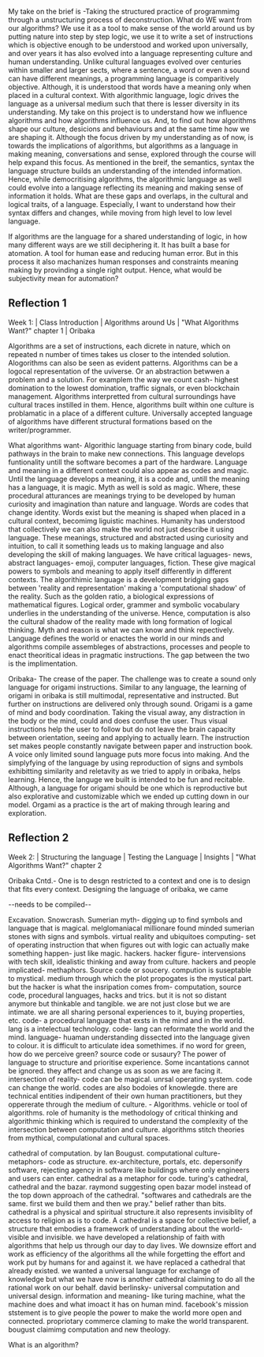 My take on the brief is -Taking the structured practice of programmimg through a unstructuring process of deconstruction. 
What do WE want from our algorithms? We use it as a tool to make sense of the world around us by putting nature into step by step logic, we use it to write a set of instructions which is objective enough to be understood and worked upon universally, and over years it has also evolved into a language representing culture and human understanding. Unlike cultural languages evolved over centuries within smaller and larger sects, where a sentence, a word or even a sound can have different meanings, a programming language is comparitively objective. Although, it is understood that words have a meaning only when placed in a cultural context. With algorithmic language, logic drives the language as a universal medium such that there is lesser diversity in its understanding. My take on this project is to understand how we influence algorithms and how algorithms influence us. And, to find out how algorithms shape our culture, desicions and behaviours and at the same time how we are shaping it. Although the focus driven by my understanding as of now, is towards the implications of algorithms, but algorithms as a language in making meaning, conversations and sense, explored through the course will help expand this focus. 
As mentioned in the breif, the semantics, syntax the language structure builds an understanding of the intended information. Hence, while democritising algorithms, the algorithmic language as well could evolve into a language reflecting its meaning and making sense of information it holds. What are these gaps and overlaps, in the cultural and logical traits, of a language. Especially, I want to understand how their syntax differs and changes, while moving from high level to low level language.

If algorithms are the language for a shared understanding of logic, in how many different ways are we still deciphering it. It has built a base for atomation. A tool for human ease and reducing human error. But in this process it also machanizes human responses and constraints meaning making by provinding a single right output. Hence, what would be subjectivity mean for automation?

## Reflection 1 
 
Week 1: | Class Introduction | Algorithms around Us | "What Algorithms Want?" chapter 1 | Oribaka

Algorithms are a set of instructions, each dicrete in nature, which on repeated n number of times takes us closer to the intended solution. Alogorithms can also be seen as evident patterns. Algorithms can be a logocal representation of the uviverse. Or an abstraction betwwen a problem and a solution. For examplem the way we count cash- highest domination to the lowest domination, traffic signals, or even blockchain management. Algorithms interpretted from cultural surroundings have cultural traces instilled in them. Hence, algorithms built within one culture is problamatic in a place of a different culture. Universally accepted language of algorithms have different structural formations based on the writer/programmer.

What algorithms want-
Algorithic language starting from binary code, build pathways in the brain to make new connections. This language develops funtionality untill the software becomes a part of the hardware. Language and meaning in a different context could also appear as codes and magic. Until the language develops a meaning, it is a code and, untill the meaning has a language, it is magic. Myth as well is sold as magic. Where, these procedural atturances are meanings trying to be developed by human curiosity and imagination than nature and language. Words are codes that change identity. Words exist but the meaning is shaped when placed in a cultural context, becomimg liguistic machines. Humanity has understood that collectively we can also make the world not just describe it using language. These meanings, structured and abstracted using curiosity and intuition, to call it something leads us to making language and also developing the skill of making languages. We have critical laguages- news, abstract languages- emoji, computer languages, fiction. These give magical powers to symbols and meaning to apply itself differently in different contexts. The algorithimic language is a development bridging gaps between 'reality and representation' making a 'computational shadow' of the reality. Such as the golden ratio, a biological expressions of mathematical figures. Logical order, grammer and symbolic vocabulary underlies in the understanding of the universe. Hence, computation is also the cultural shadow of the reality made with long formation of logical thinking. Myth and reason is what we can know and think repectively. Language defines the world or enactes the world in our minds and algorithms compile assembleges of abstractions, processes and people to enact theoritical ideas in pragmatic instructions. The gap between the two is the implimentation.

Oribaka- The crease of the paper.
The challenge was to create a sound only language for origami instructions. Similar to any language, the learning of origami in oribaka is still multimodal, representative and instructed. But further on instructions are delivered only through sound. 
Origami is a game of mind and body coordination. Taking the visual away, any distraction in the body or the mind, could and does confuse the user. Thus visual instructions help the user to follow but do not leave the brain capacity between orientation, seeing and applying to actually learn. The instruction set makes people constantly navigate between paper and instruction book. A voice only limited sound language puts more focus into making. And the simplyfying of the language by using reproduction of signs and symbols exhibitting similarity and reletavity as we tried to apply in oribaka, helps learning. Hence, the languge we built is intended to be fun and recitable.  Although, a language for origami should be one which is reproductive but also explorative and customizable which we ended up cutting down in our model. Orgami as a practice is the art of making through learing and exploration. 


## Reflection 2

Week 2: | Structuring the language | Testing the Language | Insights | "What Algorithms Want?" chapter 2 

Oribaka Cntd.-
One is to desgn restricted to a context and one is to design that fits every context. Designing the language of oribaka, we came 

--needs to be compiled--

Excavation. Snowcrash. Sumerian myth- digging up to find symbols and language that is magical. melglomaniacal millionare found minded sumerian stones with signs and symbols. virtual reality and ubiquitoes computing- set of operating instruction that when figures out with logic can actually make something happen- just like magic. hackers. hacker figure- intervensions with tech skill, idealistic thinking and away from culture. hackers and people implicated- methaphors. Source code or soucery. compution is suseptable to mystical. medium through which the plot propogates is the mystical part. but the hacker is what the insripation comes from- computation, source code, procedural languages, hacks and trics. but it is not so distant anymore but thinkable and tangible. we are not just close but we are intimate. we are all sharing personal experiences to it, buying properties, etc. code- a procedural language that exsts in the mind and in the world. lang is a intelectual technology. code- lang can reformate the world and the mind. language- huaman understanding dissected into the language given to colour. it is difficult to articulate idea somethimes. if no word for green, how do we perceive green? source code or susaury? The power of language to structure and prioritise experience. Some incantations cannot be ignored. they affect and change us as soon as we are facing it. intersection of reality- code can be magical. unrsal operating system. code can change the world. codes are also bodoies of knowlegde. there are technical entities indipendent of their own human practitioners, but they oppererate through the medium of culture. - Algorithms. vehicle or tool of algorithms. role of humanity is the methodology of critical thinking and algorithmic thinking which is required to understand the complexity of the intersection between computation and culture. algorithms stitch theories from mythical, compulational and cultural spaces. 

cathedral of computation. by Ian Bougust.
computational culture- metaphors- code as structure. ex-architecture, portals, etc. depersonify software, rejecting agency in software like buildings where only engineers and users can enter. cathedral as a metaphor for code. turing's cathedral, cathedral and the bazar. raymond suggesting open bazar model instead of the top down approach of the cathedral. "softwares and cathedrals are the same. first we build them and then we pray." belief rather than bits. cathedral is a physical and spiritual structure.it also represents invisiblity of access to religion as is to code. A cathedral is a space for collective belief, a structure that embodies a framework of understanding about the world- visible and invisible. we have developed a relationship of faith with algorithms that help us through our day to day lives. We downsize effort and work as efficiency of the algorithms all the while forgetting the effort and work put by humans for and against it. we have replaced a cathedral that already existed. we wanted a universal language for exchange of knowledge but what we have now is another cathedral claiming to do all the rational work on our behalf. david berlinsky- universal computation and universal design. 
information and meaning- like turing machine, what the machine does and what imoact it has on human mind. facebook's mission ststement is to give people the power to make the world more open and connected. propriotary commerce claming to make the world transparent. bougust claimimg computation and new theology. 

What is an algorithm?






